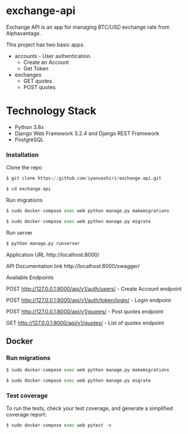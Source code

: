# exchange-api


Exchange API is an app for managing BTC/USD exchange rate from Alphavantage. 

This project has two basic apps.

* accounts - User authentication.
  - Create an Account
  - Get Token
* exchanges
  - GET quotes
  - POST quotes
  

# Technology Stack

  * Python 3.8x
  * Django Web Framework 3.2.4 and Django REST Framework
  * PostgreSQL
 
### Installation

Clone the repo
```python
$ git clone https://github.com/iyanuashiri/exchange-api.git

$ cd exchange-api
```

Run migrations
```python
$ sudo docker-compose exec web python manage.py makemigrations

$ sudo docker-compose exec web python manage.py migrate
```

Run server
```python
$ python manage.py runserver
```
Application URL
http://localhost:8000/

API Documentation link
http://localhost:8000/swagger/

Available Endpoints

POST http://127.0.0.1:8000/api/v1/auth/users/ - Create Account endpoint

POST http://127.0.0.1:8000/api/v1/auth/token/login/ - Login endpoint

POST http://127.0.0.1:8000/api/v1/quotes/ - Post quotes endpoint

GET http://127.0.0.1:8000/api/v1/quotes/ - List of quotes endpoint 


## Docker

### Run migrations

```python
$ sudo docker-compose exec web python manage.py makemigrations

$ sudo docker-compose exec web python manage.py migrate
```




### Test coverage
To run the tests, check your test coverage, and generate a simplified coverage report:

```python
$ sudo docker-compose exec web pytest -v
```


